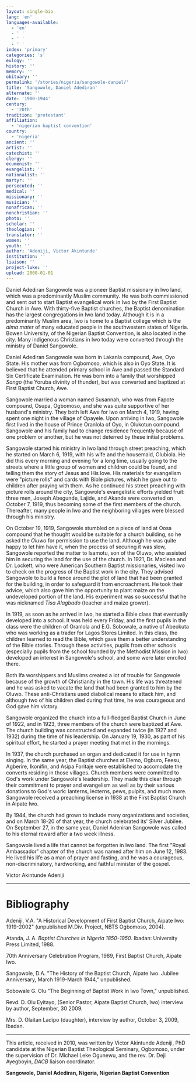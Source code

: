 ```yaml
---
layout: single-bio
lang: 'en'
languages-available:
  - 'en'
  - ' '
  - ' '
  - ' '
index: 'primary'
categories: 's'
eulogy: ''
history: ''
memory: ''
obituary: ''
permalink: '/stories/nigeria/sangowole-daniel/'
title: 'Sangowole, Daniel Adediran'
alternate: ''
date: '1900-1944'
century:
  - '20th'
tradition: 'protestant'
affiliation:
  - 'nigerian baptist convention'
country:
  - 'nigeria'
ancient: ''
artist: ''
catechist: ''
clergy: ''
ecumenist: ''
evangelist: ''
nationalist: ''
martyr: ''
persecuted: ''
medical: ''
missionary: ''
musician: ''
nonafrican: ''
nonchristian: ''
photo: ''
scholar: ''
theologian: ''
translator: ''
women: ''
youth: ''
author: 'Adeniji, Victor Akintunde'
institution: ''
liaison: ''
project-luke: ''
upload: 2000-01-01
---
```



Daniel Adediran Sangowole was a pioneer Baptist missionary in Iwo land, which was a predominantly Muslim community. He was both commissioned and sent out to start Baptist evangelical work in Iwo by the First Baptist Church in Awe. With thirty-five Baptist churches, the Baptist denomination has the largest congregations in Iwo land today. Although it is in a predominantly Muslim area, Iwo is home to a Baptist college which is the *alma mater* of many educated people in the southwestern states of Nigeria.  Bowen University, of the Nigerian Baptist Convention, is also located in the city. Many indigenous Christians in Iwo today were converted through the ministry of Daniel Sangowole.

Daniel Adediran Sangowole was born in Lakanla compound, Awe, Oyo State. His mother was from Ogbomoso, which is also in Oyo State. It is believed that he attended primary school in Awe and passed the Standard Six Certificate Examination. He was born into a family that worshipped *Sango* (the Yoruba divinity of thunder), but was converted and baptized at First Baptist Church, Awe.

Sangowole married a woman named Susannah, who was from Fapote compound, Osupa, Ogbomoso, and she was quite supportive of her husband's ministry. They both left Awe for Iwo on March 4, 1919, having spent one night in the village of Opayele. Upon arriving in Iwo, Sangowole first lived in the house of Prince Oranlola of Oyo, in Olukotun compound. Sangowole and his family had to change residence frequently because of one problem or another, but he was not deterred by these initial problems.

Sangowole started his ministry in Iwo land through street preaching, which he started on March 6, 1919, with his wife and the housemaid, Olubiola. He did this every morning and evening for a long time, usually going to the streets where a little group of women and children could be found, and telling them the story of Jesus and His love. His materials for evangelism were "picture rolls" and cards with Bible pictures, which he gave out to children after praying with them. As he continued his street preaching with picture rolls around the city, Sangowole's evangelistic efforts yielded fruit: three men, Joseph Abegunde, Lajide, and Akande were converted on October 7, 1919, thus becoming some of the first members of the church. Thereafter, many people in Iwo and the neighboring villages were blessed through his ministry.

On October 19, 1919, Sangowole stumbled on a piece of land at Oosa compound that he thought would be suitable for a church building, so he asked the *Oluwo* for permission to use the land. Although he was quite happy to let him have it, when the process of securing it was slow, Sangowole reported the matter to Isamotu, son of the Oluwo, who assisted him in securing the land for the use of the church. In 1921, Dr. Maclean and Dr. Lockett, who were American Southern Baptist missionaries, visited Iwo to check on the progress of the Baptist work in the city. They advised Sangowole to build a fence around the plot of land that had been granted for the building, in order to safeguard it from encroachment. He took their advice, which also gave him the opportunity to plant maize on the undeveloped portion of the land. His experiment was so successful that he was nicknamed *Tisa Alagbado* (teacher and maize grower).

In 1919, as soon as he arrived in Iwo, he started a Bible class that eventually developed into a school. It was held every Friday, and the first pupils in the class were the children of Oranlola and E.G. Sobowale, a native of Abeokuta who was working as a trader for Lagos Stores Limited. In this class, the children learned to read the Bible, which gave them a better understanding of the Bible stories. Through these activities, pupils from other schools (especially pupils from the school founded by the Methodist Mission in Iwo) developed an interest in Sangowole's school, and some were later enrolled there.

Both Ifa worshippers and Muslims created a lot of trouble for Sangowole because of the growth of Christianity in the town. His life was threatened and he was asked to vacate the land that had been granted to him by the Oluwo. These anti-Christians used diabolical means to attack him, and although two of his children died during that time, he was courageous and God gave him victory.

Sangowole organized the church into a full-fledged Baptist Church in June of 1922, and in 1923, three members of the church were baptized at Awe. The church building was constructed and expanded twice (in 1927 and 1932) during the time of his leadership. On January 19, 1930, as part of his spiritual effort, he started a prayer meeting that met in the mornings.

In 1937, the church purchased an organ and dedicated it for use in hymn singing. In the same year, the Baptist churches at Elemo, Ogburo, Feesu, Agberire, Ikonifin, and Asipa Foritaje were established to accomodate the converts residing in those villages. Church members were committed to God's work under Sangowole's leadership. They made this clear through their commitment to prayer and evangelism as well as by their various donations to God's work: lanterns, lecterns, pews, pulpits, and much more. Sangowole received a preaching license in 1938 at the First Baptist Church in Aipate Iwo.

By 1944, the church had grown to include many organizations and societies, and on March 18-20 of that year, the church celebrated its' Silver Jubilee. On September 27, in the same year, Daniel Adeniran Sangowole was called to his eternal reward after a two week illness.

Sangowole lived a life that cannot be forgotten in Iwo land. The first "Royal Ambassador" chapter of the church was named after him on June 12, 1983. He lived his life as a man of prayer and fasting, and he was a courageous, non-discriminatory, hardworking, and faithful minister of the gospel.

Victor Akintunde Adeniji

---

# Bibliography

Adeniji, V.A. "A Historical Development of First Baptist Church, Aipate Iwo: 1919-2002" (unpublished M.Div. Project, NBTS Ogbomoso, 2004).

Atanda, J. A. *Baptist Churches in Nigeria 1850-1950*. Ibadan: University Press Limited, 1988.

70th Anniversary Celebration Program, 1989, First Baptist Church, Aipate Iwo.

Sangowole, D.A. "The History of the Baptist Church, Aipate Iwo. Jubilee Anniversary, March 1919-March 1944," unpublished.

Sobowale G. Olu "The Beginning of Baptist Work in Iwo Town," unpublished.

Revd. D. Olu Eyitayo, (Senior Pastor, Aipate Baptist Church, Iwo) interview by author, September, 30 2009.

Mrs. D. Olaitan Ladipo (daughter), interview by author, October 3, 2009, Ibadan.

---

This article, received in 2010, was written by Victor Akintunde Adeniji, PhD candidate at the Nigerian Baptist Theological Seminary, Ogbomoso, under the supervision of Dr. Michael Leke Ogunewu, and the rev. Dr. Deji Ayegboyin, *DACB* liaison coordinator.

**Sangowole, Daniel Adediran, Nigeria, Nigerian Baptist Convention**